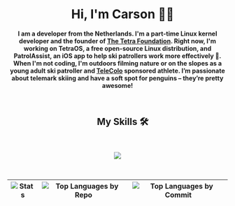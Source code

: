 
<div id="user-content-toc" align='center'>
  <ul align="center" style="list-style: none;">
    <summary>
      <h1>Hi, I'm Carson 👋🏻</h1>
    </summary>
  </ul>
</div>

<p align='center'><strong>I am a developer from the Netherlands. I'm a part-time Linux kernel developer and the founder of <a href='https://www.github.com/TetraOS'>The Tetra Foundation</a>. Right now, I'm working on TetraOS, a free open-source Linux distribution, and PatrolAssist, an iOS app to help ski patrollers work more effectively 🎿. When I'm not coding, I'm outdoors filming nature or on the slopes as a young adult ski patroller and <a href='https://www.telecolo.ski'>TeleColo</a> sponsored athlete. I’m passionate about telemark skiing and have a soft spot for penguins – they’re pretty awesome!</strong></p>

<br>
<div id="user-content-toc" align='center'>
  <ul align="center" style="list-style: none;">
    <summary>
      <h2>My Skills 🛠️</h2>
    </summary>
  </ul>
</div>
   <br>
<p align="center">
  <a href="https://github.com/thinkright20">
    <img src="https://skillicons.dev/icons?i=cpp,python,html,css,js,figma,vim,neovim,vscode,github,git,linux">
  </a>
</p>

<br>

| ![Stats][stats] | ![Top Languages by Repo][repos-per-language] | ![Top Languages by Commit][most-commit-language] |
| --------------- | -------------------------------------------- | ------------------------------------------------ |

[stats]: https://github-profile-summary-cards.vercel.app/api/cards/stats?username=carsonschildt&theme=nord_dark
[repos-per-language]: https://github-profile-summary-cards.vercel.app/api/cards/repos-per-language?username=carsonschildt&theme=nord_dark
[most-commit-language]: https://github-profile-summary-cards.vercel.app/api/cards/most-commit-language?username=carsonschildt&theme=nord_dark
